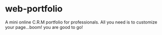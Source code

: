 # web-portfolio
A mini online C.R.M  portfolio for professionals. All you need is to customize your page...boom! you are good to go! 
